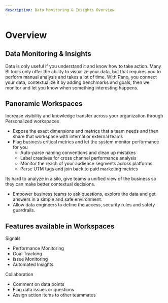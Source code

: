 ```yaml
---
description: Data Monitoring & Insights Overview
---
```


# Overview

## Data Monitoring & Insights

Data is only useful if you understand it and know how to take action. Many BI tools only offer the ability to visualize your data, but that requires you to perform manual analysis and takes a lot of time. With Pano, you connect your data, contextualize it by adding benchmarks and goals, then we monitor and let you know when something interesting happens.

## Panoramic Workspaces

Increase visibility and knowledge transfer across your organization through Personalized workspaces

* Expose the exact dimensions and metrics that a team needs and then share that workspace with internal or external teams
* Flag business critical metrics and let the system monitor performance for you
  * Auto-parse naming conventions and clean up mistakes
  * Label creatives for cross channel performance analysis
  * Monitor the reach of your audience segments across platforms
  * Parse UTM tags and join back to paid marketing metrics

Its hard to analyze in a silo, give teams a unified view of the business so they can make better contextual decisions.

* Empower business teams to ask questions, explore the data and get answers in a simple and safe environment.
* Allow data engineers to define the access, security rules and safety guardrails.

## Features available in Workspaces

Signals

* Performance Monitoring
* Goal Tracking
* Issue Monitoring
* Automated Insights

Collaboration

* Comment on data points
* Flag data issues or questions
* Assign action items to other teammates

